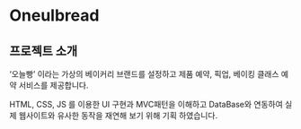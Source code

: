 # Oneulbread

## 프로젝트 소개

‘오늘빵’ 이라는 가상의 베이커리 브랜드를 설정하고 제품 예약, 픽업, 베이킹 클래스 예약 서비스를 제공합니다.

HTML, CSS, JS 를 이용한 UI 구현과 MVC패턴을 이해하고 DataBase와 연동하여 실제 웹사이트와 유사한 동작을 재연해 보기 위해 기획 하였습니다.

